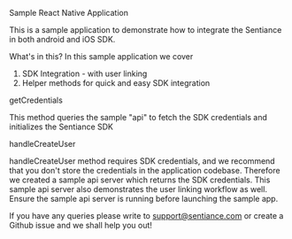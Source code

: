 Sample React Native Application

This is a sample application to demonstrate how to integrate the Sentiance in both android and iOS SDK.

What's in this?
In this sample application we cover

1. SDK Integration - with user linking
2. Helper methods for quick and easy SDK integration

getCredentials

This method queries the sample "api" to fetch the
SDK credentials and initializes the Sentiance SDK

handleCreateUser

handleCreateUser method requires SDK credentials, and we recommend that you don't store the credentials in the application codebase. Therefore we created a sample api server which returns the SDK credentials.
This sample api server also demonstrates the user linking workflow as well. Ensure the sample api server is running before launching the sample app.

If you have any queries please write to support@sentiance.com or create a Github issue and we shall help you out!


